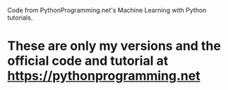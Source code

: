 Code from PythonProgramming.net's Machine Learning with Python tutorials. 

# These are only my versions and the official code and tutorial at https://pythonprogramming.net
